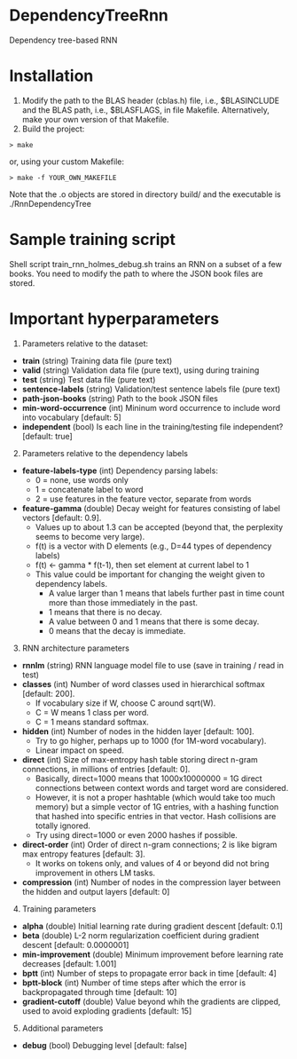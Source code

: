 # DependencyTreeRnn
Dependency tree-based RNN

# Installation
1. Modify the path to the BLAS header (cblas.h) file, i.e., $BLASINCLUDE
   and the BLAS path, i.e., $BLASFLAGS, in file Makefile.
   Alternatively, make your own version of that Makefile.
2. Build the project:
```
> make
```
   or, using your custom Makefile:
```
> make -f YOUR_OWN_MAKEFILE
```
Note that the .o objects are stored in directory build/ and the executable is ./RnnDependencyTree
   
# Sample training script
Shell script train_rnn_holmes_debug.sh trains an RNN on a subset of a few books.
You need to modify the path to where the JSON book files are stored.

# Important hyperparameters

1. Parameters relative to the dataset:
  * **train** (string) Training data file (pure text)
  * **valid** (string) Validation data file (pure text), using during training
  * **test** (string) Test data file (pure text)
  * **sentence-labels** (string) Validation/test sentence labels file (pure text)
  * **path-json-books** (string) Path to the book JSON files
  * **min-word-occurrence** (int) Mininum word occurrence to include word into vocabulary [default: 5]
  * **independent** (bool) Is each line in the training/testing file independent? [default: true]

2. Parameters relative to the dependency labels
  * **feature-labels-type** (int) Dependency parsing labels:
    * 0 = none, use words only
    * 1 = concatenate label to word
    * 2 = use features in the feature vector, separate from words
  * **feature-gamma** (double) Decay weight for features consisting of label vectors [default: 0.9].
    * Values up to about 1.3 can be accepted (beyond that, the perplexity seems to become very large).
    * f(t) is a vector with D elements (e.g., D=44 types of dependency labels)
    * f(t) <- gamma * f(t-1), then set element at current label to 1
    * This value could be important for changing the weight given to dependency labels.
      * A value larger than 1 means that labels further past in time count more than those immediately in the past.
      * 1 means that there is no decay.
      * A value between 0 and 1 means that there is some decay.
      * 0 means that the decay is immediate.

3. RNN architecture parameters
  * **rnnlm** (string) RNN language model file to use (save in training / read in test)
  * **classes** (int) Number of word classes used in hierarchical softmax [default: 200].
    * If vocabulary size if W, choose C around sqrt(W).
    * C = W means 1 class per word.
    * C = 1 means standard softmax.
  * **hidden** (int) Number of nodes in the hidden layer [default: 100].
    * Try to go higher, perhaps up to 1000 (for 1M-word vocabulary).
    * Linear impact on speed.
  * **direct** (int) Size of max-entropy hash table storing direct n-gram connections, in millions of entries [default: 0].
    * Basically, direct=1000 means that 1000x10000000 = 1G direct connections between context words and target word are considered.
    * However, it is not a proper hashtable (which would take too much memory) but a simple vector of 1G entries, with a hashing function that hashed into specific entries in that vector. Hash collisions are totally ignored.
    * Try using direct=1000 or even 2000 hashes if possible.
  * **direct-order** (int) Order of direct n-gram connections; 2 is like bigram max entropy features [default: 3].
    * It works on tokens only, and values of 4 or beyond did not bring improvement in others LM tasks.
  * **compression** (int) Number of nodes in the compression layer between the hidden and output layers [default: 0]

4. Training parameters
  * **alpha** (double) Initial learning rate during gradient descent [default: 0.1]
  * **beta** (double) L-2 norm regularization coefficient during gradient descent [default: 0.0000001]
  * **min-improvement** (double) Minimum improvement before learning rate decreases [default: 1.001]
  * **bptt** (int) Number of steps to propagate error back in time [default: 4]
  * **bptt-block** (int) Number of time steps after which the error is backpropagated through time [default: 10]
  * **gradient-cutoff** (double) Value beyond whih the gradients are clipped, used to avoid exploding gradients [default: 15]

5. Additional parameters
  * **debug** (bool) Debugging level [default: false]
